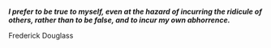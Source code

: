 _**I prefer to be true to myself, even at the hazard of incurring the ridicule of others, rather than to be false, and to incur my own abhorrence.**_

Frederick Douglass